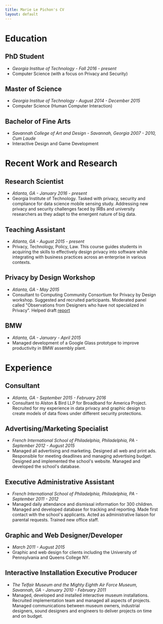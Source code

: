 ```yaml
---
title: Marie Le Pichon's CV
layout: default
---
```


# Education

## PhD Student
- _Georgia Institue of Technology - Fall 2016 - present_
- Computer Science (with a focus on Privacy and Security)

## Master of Science
- _Georgia Institue of Technology - August 2014 - December 2015_
- Computer Science (Human Computer Interaction)

## Bachelor of Fine Arts
- _Savannah College of Art and Design - Savannah, Georgia 2007 - 2010, Cum Laude_
- Interactive Design and Game Development


# Recent Work and Research

## Research Scientist
- _Atlanta, GA - January 2016 - present_
- Georgia Institute of Technology. Tasked with privacy, security and compliance for data science mobile sensing study. Addressing new privacy and security challenges faced by IRBs and university researchers as they adapt to the emergent nature of big data.

## Teaching Assistant
- _Atlanta, GA - August 2015 - present_
- Privacy, Technology, Policy, Law.
This course guides students in acquiring the skills to effectively design privacy into software while integrating with business practices across an enterprise in various contexts.

## Privacy by Design Workshop
- _Atlanta, GA - May 2015_
- Consultant to Computing Community Consortium for Privacy by Design workshop. Suggested and recruited participants. Moderated panel called "Observations from Designers who have not specialized in Privacy". Helped draft [report](http://cra.org/ccc/events/pbd-privacy-enabling-design/)

## BMW
- _Atlanta, GA - January - April 2015_
- Managed development of a Google Glass prototype to improve productivity in BMW assembly plant.


# Experience

## Consultant
- _Atlanta, GA - September 2015 - February 2016_
- Consultant to Alston & Bird LLP for Broadband for America Project. Recruited for my experience in data privacy and graphic design to create models of data flows under different security protections.

## Advertising/Marketing Specialist
- _French International School of Philadelphia, Philadelphia, PA - September 2012 - August 2015_
- Managed all advertising and marketing. Designed all web and print ads. Responsible for meeting deadlines and managing advertising budget. Designed and implemented the school's website. Managed and developed the school's database.

## Executive Administrative Assistant
- _French International School of Philadelphia, Philadelphia, PA - September 2011 - 2012_
- Managed daily attendance and dismissal information for 300 children. Managed and developed database for tracking and reporting. Made first contact with the school's applicants. Acted as administrative liaison for parental requests. Trained new office staff.

## Graphic and Web Designer/Developer
- _March 2011 - August 2015_
- Graphic and web design for clients including the University of Pennsylvania and Queens College NY.

## Interactive Installation Executive Producer
- _The Telfair Museum and the Mighty Eighth Air Force Museum, Savannah, GA - January 2010 - February 2011_
- Managed, developed and installed interactive museum installations. Recruited implementation team and managed all aspects of projects. Managed communications between museum owners, industrial designers, sound designers and engineers to deliver projects on time and on budget.
